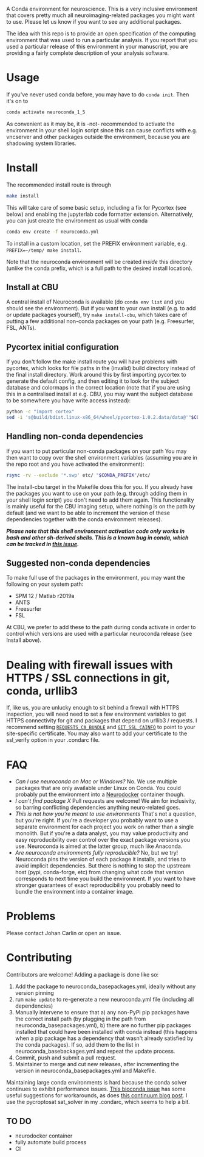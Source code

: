 A Conda environment for neuroscience. This is a very inclusive environment that covers
pretty much all neuroimaging-related packages you might want to use. Please let us know
if you want to see any additional packages.

The idea with this repo is to provide an open specification of the computing environment
that was used to run a particular analysis. If you report that you used a particular
release of this environment in your manuscript, you are providing a fairly complete
description of your analysis software.

# Usage

If you've never used conda before, you may have to do `conda init`. Then it's on to

```sh
conda activate neuroconda_1_5
```

As convenient as it may be, it is -not- recommended to activate the environment in your
shell login script since this can cause conflicts with e.g. vncserver and other packages
outside the environment, because you are shadowing system libraries.

# Install

The recommended install route is through

``` sh
make install
```
This will take care of some basic setup, including a fix for Pycortex (see below) and
enabling the jupyterlab code formatter extension. Alternatively, you can just create the
environment as usual with conda

``` sh
conda env create -f neuroconda.yml
```

To install in a custom location, set the PREFIX environment variable, e.g.
`PREFIX=~/temp/ make install`.

Note that the neuroconda environment will be created *inside* this directory (unlike the
conda prefix, which is a full path to the desired install location).

## Install at CBU

A central install of Neuroconda is available (do `conda env list` and you should
see the environment). But if you want to your own install (e.g. to add or
update packages yourself), try `make install-cbu`, which takes care of putting a few
additional non-conda packages on your path (e.g. Freesurfer, FSL, ANTs).

## Pycortex initial configuration
If you don't follow the make install route you will have problems with pycortex, which
looks for file paths in the (invalid) build directory instead of the final install
directory. Work around this by first importing pycortex to generate the default config,
and then editing it to look for the subject database and colormaps in the correct
location (note that if you are using this in a centralised install at e.g. CBU, you may
want the subject database to be somewhere you have write access instead):

```sh
python -c "import cortex"
sed -i 's@build/bdist.linux-x86_64/wheel/pycortex-1.0.2.data/data@'"$CONDA_PREFIX"'@g' ~/.config/pycortex/options.cfg
```

## Handling non-conda dependencies
If you want to put particular non-conda packages on your path You may then want to copy
over the shell environment variables (assuming you are in the repo root and you have
activated the environment):

```sh
rsync -rv --exclude '*.swp' etc/ "$CONDA_PREFIX"/etc/
```

The install-cbu target in the Makefile does this for you. If you already have the packages you want to use on your path
(e.g. through adding them in your shell login script) you don't need to add them again.
This functionality is mainly useful for the CBU imaging setup, where nothing is on the
path by default (and we want to be able to increment the version of these dependencies
together with the conda environment releases).

***Please note that this shell environment activation code only works in bash and other
sh-derived shells. This is a known bug in conda, which can be tracked in [this
issue](https://github.com/conda/conda/issues/9304).***

## Suggested non-conda dependencies
To make full use of the packages in the environment, you may want the following on your
system path:

* SPM 12 / Matlab r2019a
* ANTS
* Freesurfer
* FSL

At CBU, we prefer to add these to the path during conda activate in order to control
which versions are used with a particular neuroconda release (see Install above).

# Dealing with firewall issues with HTTPS / SSL connections in git, conda, urllib3
If, like us, you are unlucky enough to sit behind a firewall with HTTPS inspection, you
will need need to set a few environment variables to get HTTPS connectivity for git and
packages that depend on urllib3 / requests. I recommend setting
[`REQUESTS_CA_BUNDLE`](https://stackoverflow.com/a/37447847/3375155) and
[`GIT_SSL_CAINFO`](https://www.git-scm.com/docs/git-config/#Documentation/git-config.txt-httpsslCAInfo)
to point to your site-specific certificate. You may also want to add your certificate to
the ssl_verify option in your .condarc file.

# FAQ
* _Can I use neuroconda on Mac or Windows?_ No. We use multiple packages that are only
  available under Linux on Conda. You could probably put the environment into a
  [Neurodocker](https://github.com/kaczmarj/neurodocker) container though.
* _I can't find package *X*_ Pull requests are welcome! We aim for inclusivity, so
  barring conflicting dependencies anything neuro-related goes.
* _This is not how you're meant to use environments_ That's not a question, but you're
  right. If you're a developer you probably want to use a separate environment for each
  project you work on rather than a single monolith. But if you're a data analyst, you
  may value productivity and easy reproducibility over control over the exact package
  versions you use. Neuroconda is aimed at the latter group, much like Anaconda.
* _Are neuroconda environments fully reproducible?_ No, but we try! Neuroconda pins the
  version of each package it installs, and tries to avoid implicit dependencies. But
  there is nothing to stop the upstream host (pypi, conda-forge, etc) from changing what
  code that version corresponds to next time you build the environment. If you want to
  have stronger guarantees of exact reproducibility you probably need to bundle the
  environment into a container image.

# Problems
Please contact Johan Carlin or open an issue.

# Contributing
Contributors are welcome! Adding a package is done like so:

1. Add the package to neuroconda_basepackages.yml, ideally without any version pinning
2. run `make update` to re-generate a new neuroconda.yml file (including all
   dependencies)
3. Manually intervene to ensure that a) any non-PyPi pip packages have the correct
   install path (by plugging in the path from neuroconda_basepackages.yml), b) there are
   no further pip packages installed that could have been installed with conda instead
   (this happens when a pip package has a dependency that wasn't already satisfied by
   the conda packages). If so, add them to the list in neuroconda_basebackages.yml and
   repeat the update process.
4. Commit, push and submit a pull request.
5. Maintainer to merge and cut new releases, after incrementing the version in
   neuroconda_basepackages.yml and Makefile.

Maintaining large conda environments is hard because the conda solver continues to
exhibit performance issues. [This bioconda
issue](https://github.com/bioconda/bioconda-recipes/issues/13774) has some useful
suggestions for workarounds, as does [this continuum blog
post](https://www.anaconda.com/understanding-and-improving-condas-performance/). I use
the pycroptosat sat_solver in my .condarc, which seems to help a bit.

## TO DO
* neurodocker container
* fully automate build process
* CI
